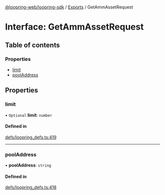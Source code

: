 [@loopring-web/loopring-sdk](../README.md) / [Exports](../modules.md) / GetAmmAssetRequest

# Interface: GetAmmAssetRequest

## Table of contents

### Properties

- [limit](GetAmmAssetRequest.md#limit)
- [poolAddress](GetAmmAssetRequest.md#pooladdress)

## Properties

### limit

• `Optional` **limit**: `number`

#### Defined in

[defs/loopring_defs.ts:419](https://github.com/Loopring/loopring_sdk/blob/cd42b57/src/defs/loopring_defs.ts#L419)

___

### poolAddress

• **poolAddress**: `string`

#### Defined in

[defs/loopring_defs.ts:418](https://github.com/Loopring/loopring_sdk/blob/cd42b57/src/defs/loopring_defs.ts#L418)
